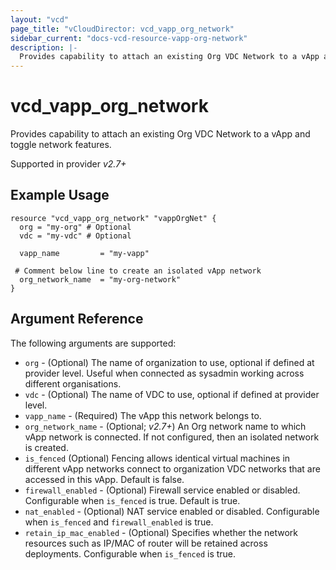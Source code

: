 ```yaml
---
layout: "vcd"
page_title: "vCloudDirector: vcd_vapp_org_network"
sidebar_current: "docs-vcd-resource-vapp-org-network"
description: |-
  Provides capability to attach an existing Org VDC Network to a vApp and toggle network features.
---
```


# vcd\_vapp\_org\_network

 Provides capability to attach an existing Org VDC Network to a vApp and toggle network features.

Supported in provider *v2.7+*

## Example Usage

```hcl
resource "vcd_vapp_org_network" "vappOrgNet" {
  org = "my-org" # Optional
  vdc = "my-vdc" # Optional

  vapp_name         = "my-vapp"

 # Comment below line to create an isolated vApp network
  org_network_name  = "my-org-network"
}
```

## Argument Reference

The following arguments are supported:

* `org` - (Optional) The name of organization to use, optional if defined at provider level. Useful when 
  connected as sysadmin working across different organisations.
* `vdc` - (Optional) The name of VDC to use, optional if defined at provider level.
* `vapp_name` - (Required) The vApp this network belongs to.
* `org_network_name` - (Optional; *v2.7+*) An Org network name to which vApp network is connected. If not configured, then an isolated network is created.
* `is_fenced` (Optional) Fencing allows identical virtual machines in different vApp networks connect to organization VDC networks that are accessed in this vApp. Default is false.
* `firewall_enabled` - (Optional) Firewall service enabled or disabled. Configurable when `is_fenced` is true. Default is true. 
* `nat_enabled` - (Optional) NAT service enabled or disabled. Configurable when `is_fenced` and `firewall_enabled` is true.
* `retain_ip_mac_enabled` - (Optional) Specifies whether the network resources such as IP/MAC of router will be retained across deployments. Configurable when `is_fenced` is true.

